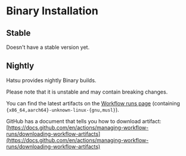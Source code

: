# Binary Installation

## Stable

Doesn't have a stable version yet.

## Nightly

Hatsu provides nightly Binary builds.

Please note that it is unstable and may contain breaking changes.

You can find the latest artifacts on the [Workflow runs page](https://github.com/importantimport/hatsu/actions/workflows/nightly.yml) (containing `{x86_64,aarch64}-unknown-linux-{gnu,musl}`).

GitHub has a document that tells you how to download artifact: [https://docs.github.com/en/actions/managing-workflow-runs/downloading-workflow-artifacts](https://docs.github.com/en/actions/managing-workflow-runs/downloading-workflow-artifacts)
